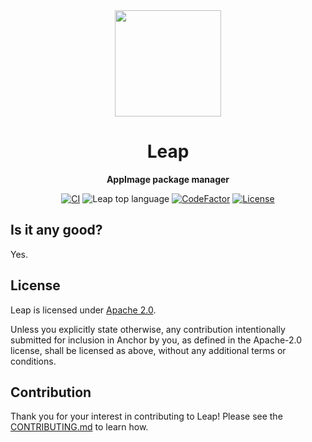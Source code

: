 <div align="center">
  <img height="170x" src="https://emojipedia-us.s3.dualstack.us-west-1.amazonaws.com/thumbs/240/microsoft/319/infinity_267e-fe0f.png" />

  <h1>Leap</h1>

  <p>
    <strong>AppImage package manager</strong>
  </p>

  <p>
    <a href="https://github.com/lnxcz/leap/actions"><img alt="CI" src="https://github.com/lnxcz/leap/actions/workflows/ci.yml/badge.svg" /></a>
    <img alt="Leap top language" src="https://img.shields.io/github/languages/top/lnxcz/leap">
    <a href="https://www.codefactor.io/repository/github/lnxcz/leap"><img src="https://www.codefactor.io/repository/github/lnxcz/leap/badge" alt="CodeFactor" /></a>
    <a href="https://opensource.org/licenses/Apache-2.0"><img alt="License" src="https://img.shields.io/github/license/lnxcz/leap?color=blueviolet" /></a>
  </p>
</div>

## Is it any good?
Yes.

## License

Leap is licensed under [Apache 2.0](./LICENSE).

Unless you explicitly state otherwise, any contribution intentionally submitted
for inclusion in Anchor by you, as defined in the Apache-2.0 license, shall be
licensed as above, without any additional terms or conditions.

## Contribution

Thank you for your interest in contributing to Leap!
Please see the [CONTRIBUTING.md](./CONTRIBUTING.md) to learn how.
